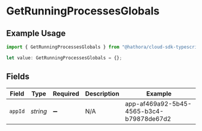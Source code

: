 # GetRunningProcessesGlobals

## Example Usage

```typescript
import { GetRunningProcessesGlobals } from "@hathora/cloud-sdk-typescript/models/operations";

let value: GetRunningProcessesGlobals = {};
```

## Fields

| Field                                    | Type                                     | Required                                 | Description                              | Example                                  |
| ---------------------------------------- | ---------------------------------------- | ---------------------------------------- | ---------------------------------------- | ---------------------------------------- |
| `appId`                                  | *string*                                 | :heavy_minus_sign:                       | N/A                                      | app-af469a92-5b45-4565-b3c4-b79878de67d2 |